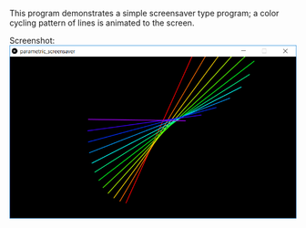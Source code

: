 This program demonstrates a simple screensaver type program; a color cycling pattern of lines is animated to the screen.

Screenshot:  
![screenshot](parametric_screensaver.png)

